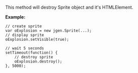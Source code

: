 This method will destroy Sprite object and it's HTMLElement.

**Example:**

```
// create sprite
var oExplosion = new jgen.Sprite(...);
// display sprite
oExplosion.setVisible(true);

// wait 5 seconds
setTimeout(function() {
	// destroy sprite
	oExplosion.destroy();
}, 5000);
```